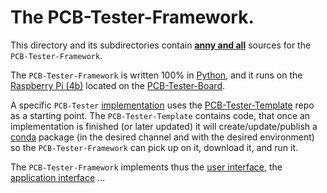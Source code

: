 # The PCB-Tester-Framework.

This directory and its subdirectories contain <ins>**anny and all**</ins> sources for the `PCB-Tester-Framework`.

The `PCB-Tester-Framework` is written 100% in [Python](https://www.python.org/), and it runs on the [Raspberry Pi (4b)](https://www.raspberrypi.org/products/raspberry-pi-4-model-b/) located on the [PCB-Tester-Board](https://github.com/ate-org/PCB-Tester/tree/master/hardware/electronics/altium/PCB-Tester-Board).

A specific `PCB-Tester` <ins>implementation</ins> uses the [PCB-Tester-Template](https://github.com/ate-org/PCB-Tester-Template) repo as a starting point. The `PCB-Tester-Template` contains code, that once an implementation is finished (or later updated) it will create/update/publish a [conda](https://docs.conda.io/en/latest/) package (in the desired channel and with the desired environment) so the `PCB-Tester-Framework` can pick up on it, download it, and run it.

The `PCB-Tester-Framework` implements thus the [user interface](https://github.com/ate-org/PCB-Tester/blob/master/software/UserInterface.md), the [application interface](https://github.com/ate-org/PCB-Tester/blob/master/software/ApplicationInterface.md) ...


